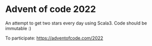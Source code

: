 # Advent of code 2022

An attempt to get two stars every day using Scala3. Code should be immutable :)

To participate: https://adventofcode.com/2022